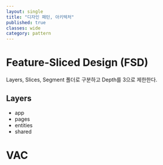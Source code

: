 ```yaml
---
layout: single
title: "디자인 패턴, 아키텍처"
published: true
classes: wide
category: pattern
---
```


<!--

VAC, FSD 등 각종 패턴들에 대해 설명하고, 클린 코드 페이지에 연결

-->

# Feature-Sliced Design (FSD)

Layers, Slices, Segment 폴더로 구분하고 Depth를 3으로 제한한다.

## Layers

* app
* pages
* entities
* shared

# VAC
